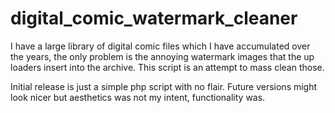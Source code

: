 # digital_comic_watermark_cleaner 
I have a large library of digital comic files which I have accumulated over the years, the only problem is the annoying watermark images that the up loaders insert into the archive. This script is an attempt to mass clean those. 

Initial release is just a simple php script with no flair. Future versions might look nicer but aesthetics was not my intent, functionality was.
